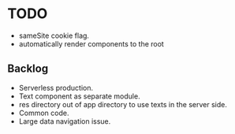 # TODO
- sameSite cookie flag.
- automatically render components to the root

## Backlog
- Serverless production.
- Text component as separate module.
- res directory out of app directory to use texts in the server side.
- Common code.
- Large data navigation issue.